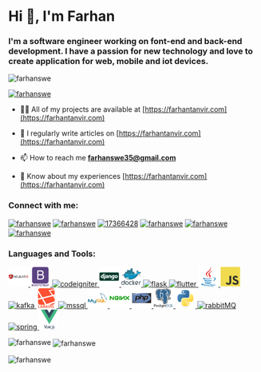 [comment]: <> (# [![Farhan Tanvir]&#40;https://raw.githubusercontent.com/farhanswe/farhanswe/readme_header.png&#41;]&#40;https://farhantanvir.com&#41;)

[comment]: <> (# [![waylon walker header]&#40;https://raw.githubusercontent.com/WaylonWalker/WaylonWalker/main/icon/gh-bannner-light.png&#41;]&#40;https://waylonwalker.com&#41;)

<h1 align="left">Hi 👋, I'm Farhan</h1>
<h3 align="left">I'm a software engineer working on font-end and back-end development. I have a passion for new technology and love to create application for web, mobile and iot devices.</h3>

<p align="left"> <img src="https://komarev.com/ghpvc/?username=farhanswe&label=Profile%20views&color=0e75b6&style=flat" alt="farhanswe" /> </p>

<p align="left"> <a href="https://twitter.com/farhanswe" target="blank"><img src="https://img.shields.io/twitter/follow/farhanswe?logo=twitter&style=for-the-badge" alt="farhanswe" /></a> </p>

- 👨‍💻 All of my projects are available at [https://farhantanvir.com](https://farhantanvir.com)

- 📝 I regularly write articles on [https://farhantanvir.com](https://farhantanvir.com)

- 📫 How to reach me **farhanswe35@gmail.com**

- 📄 Know about my experiences [https://farhantanvir.com](https://farhantanvir.com)

<h3 align="left">Connect with me:</h3>
<p align="left">
<a href="https://twitter.com/farhanswe" target="blank"><img align="center" src="https://raw.githubusercontent.com/rahuldkjain/github-profile-readme-generator/master/src/images/icons/Social/twitter.svg" alt="farhanswe" height="30" width="40" /></a>
<a href="https://linkedin.com/in/farhanswe" target="blank"><img align="center" src="https://raw.githubusercontent.com/rahuldkjain/github-profile-readme-generator/master/src/images/icons/Social/linked-in-alt.svg" alt="farhanswe" height="30" width="40" /></a>
<a href="https://stackoverflow.com/users/17366428" target="blank"><img align="center" src="https://raw.githubusercontent.com/rahuldkjain/github-profile-readme-generator/master/src/images/icons/Social/stack-overflow.svg" alt="17366428" height="30" width="40" /></a>
<a href="https://fb.com/farhanswe" target="blank"><img align="center" src="https://raw.githubusercontent.com/rahuldkjain/github-profile-readme-generator/master/src/images/icons/Social/facebook.svg" alt="farhanswe" height="30" width="40" /></a>
<a href="https://www.hackerrank.com/farhanswe" target="blank"><img align="center" src="https://raw.githubusercontent.com/rahuldkjain/github-profile-readme-generator/master/src/images/icons/Social/hackerrank.svg" alt="farhanswe" height="30" width="40" /></a>
<a href="https://www.leetcode.com/farhanswe" target="blank"><img align="center" src="https://raw.githubusercontent.com/rahuldkjain/github-profile-readme-generator/master/src/images/icons/Social/leet-code.svg" alt="farhanswe" height="30" width="40" /></a>
</p>

<h3 align="left">Languages and Tools:</h3>
<p align="left"> <a href="#" target="_blank"> <img src="https://raw.githubusercontent.com/devicons/devicon/master/icons/angularjs/angularjs-original-wordmark.svg" alt="angularjs" width="40" height="40"/> </a> <a href="https://getbootstrap.com" target="_blank"> <img src="https://raw.githubusercontent.com/devicons/devicon/master/icons/bootstrap/bootstrap-plain-wordmark.svg" alt="bootstrap" width="40" height="40"/> </a> <a href="https://codeigniter.com" target="_blank"> <img src="https://cdn.worldvectorlogo.com/logos/codeigniter.svg" alt="codeigniter" width="40" height="40"/> </a> <a href="https://www.djangoproject.com/" target="_blank"> <img src="https://raw.githubusercontent.com/devicons/devicon/master/icons/django/django-original.svg" alt="django" width="40" height="40"/> </a> <a href="https://www.docker.com/" target="_blank"> <img src="https://raw.githubusercontent.com/devicons/devicon/master/icons/docker/docker-original-wordmark.svg" alt="docker" width="40" height="40"/> </a> <a href="https://flask.palletsprojects.com/" target="_blank"> <img src="https://www.vectorlogo.zone/logos/pocoo_flask/pocoo_flask-icon.svg" alt="flask" width="40" height="40"/> </a> <a href="https://flutter.dev" target="_blank"> <img src="https://www.vectorlogo.zone/logos/flutterio/flutterio-icon.svg" alt="flutter" width="40" height="40"/> </a> <a href="https://www.java.com" target="_blank"> <img src="https://raw.githubusercontent.com/devicons/devicon/master/icons/java/java-original.svg" alt="java" width="40" height="40"/> </a> <a href="https://developer.mozilla.org/en-US/docs/Web/JavaScript" target="_blank"> <img src="https://raw.githubusercontent.com/devicons/devicon/master/icons/javascript/javascript-original.svg" alt="javascript" width="40" height="40"/> </a> <a href="https://kafka.apache.org/" target="_blank"> <img src="https://www.vectorlogo.zone/logos/apache_kafka/apache_kafka-icon.svg" alt="kafka" width="40" height="40"/> </a> <a href="https://laravel.com/" target="_blank"> <img src="https://raw.githubusercontent.com/devicons/devicon/master/icons/laravel/laravel-plain-wordmark.svg" alt="laravel" width="40" height="40"/> </a> <a href="https://www.microsoft.com/en-us/sql-server" target="_blank"> <img src="https://www.svgrepo.com/show/303229/microsoft-sql-server-logo.svg" alt="mssql" width="40" height="40"/> </a> <a href="https://www.mysql.com/" target="_blank"> <img src="https://raw.githubusercontent.com/devicons/devicon/master/icons/mysql/mysql-original-wordmark.svg" alt="mysql" width="40" height="40"/> </a> <a href="https://www.nginx.com" target="_blank"> <img src="https://raw.githubusercontent.com/devicons/devicon/master/icons/nginx/nginx-original.svg" alt="nginx" width="40" height="40"/> </a> <a href="https://www.php.net" target="_blank"> <img src="https://raw.githubusercontent.com/devicons/devicon/master/icons/php/php-original.svg" alt="php" width="40" height="40"/> </a> <a href="https://www.postgresql.org" target="_blank"> <img src="https://raw.githubusercontent.com/devicons/devicon/master/icons/postgresql/postgresql-original-wordmark.svg" alt="postgresql" width="40" height="40"/> </a> <a href="https://www.python.org" target="_blank"> <img src="https://raw.githubusercontent.com/devicons/devicon/master/icons/python/python-original.svg" alt="python" width="40" height="40"/> </a> <a href="https://www.rabbitmq.com" target="_blank"> <img src="https://www.vectorlogo.zone/logos/rabbitmq/rabbitmq-icon.svg" alt="rabbitMQ" width="40" height="40"/> </a> <a href="https://spring.io/" target="_blank"> <img src="https://www.vectorlogo.zone/logos/springio/springio-icon.svg" alt="spring" width="40" height="40"/> </a> <a href="https://vuejs.org/" target="_blank"> <img src="https://raw.githubusercontent.com/devicons/devicon/master/icons/vuejs/vuejs-original-wordmark.svg" alt="vuejs" width="40" height="40"/> </a> </p>

[comment]: <> (<h3 align="left">Support:</h3>)

[comment]: <> (<p><a href="https://www.buymeacoffee.com/farhanswe"> <img align="left" src="https://cdn.buymeacoffee.com/buttons/v2/default-yellow.png" height="50" width="210" alt="farhanswe" /></a></p><br><br>)

<p><img align="left" src="https://github-readme-stats.vercel.app/api/top-langs?username=farhanswe&show_icons=true&locale=en&layout=compact" alt="farhanswe" /></p>

<p>&nbsp;<img align="center" src="https://github-readme-stats.vercel.app/api?username=farhanswe&show_icons=true&locale=en" alt="farhanswe" /></p>

<p><img align="center" src="https://github-readme-streak-stats.herokuapp.com/?user=farhanswe&" alt="farhanswe" /></p>


